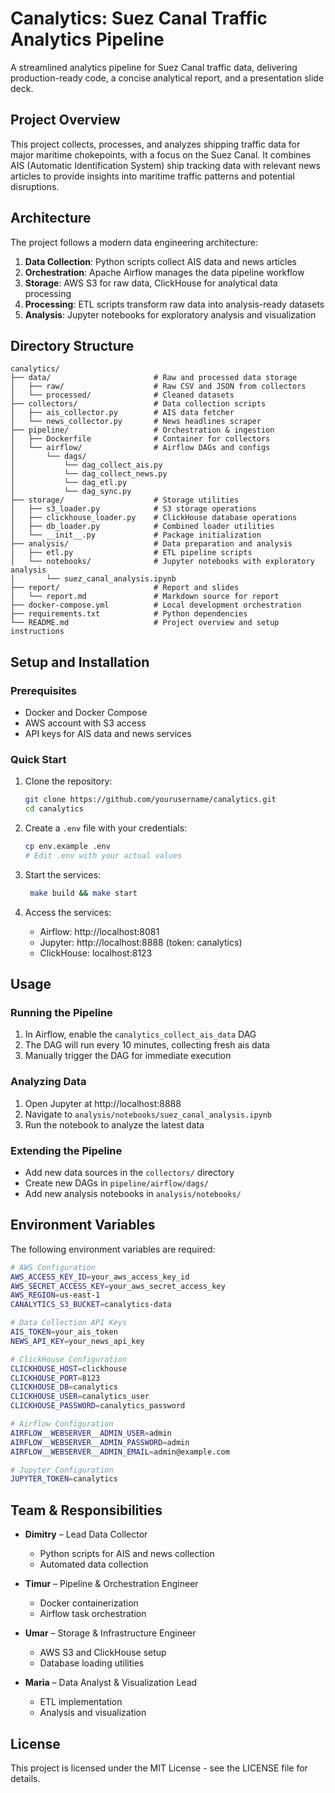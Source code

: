 # Canalytics: Suez Canal Traffic Analytics Pipeline

A streamlined analytics pipeline for Suez Canal traffic data, delivering production-ready code, a concise analytical report, and a presentation slide deck.

## Project Overview

This project collects, processes, and analyzes shipping traffic data for major maritime chokepoints, with a focus on the Suez Canal. It combines AIS (Automatic Identification System) ship tracking data with relevant news articles to provide insights into maritime traffic patterns and potential disruptions.

## Architecture

The project follows a modern data engineering architecture:

1. **Data Collection**: Python scripts collect AIS data and news articles
2. **Orchestration**: Apache Airflow manages the data pipeline workflow
3. **Storage**: AWS S3 for raw data, ClickHouse for analytical data processing
4. **Processing**: ETL scripts transform raw data into analysis-ready datasets
5. **Analysis**: Jupyter notebooks for exploratory analysis and visualization

## Directory Structure

```
canalytics/
├── data/                       # Raw and processed data storage
│   ├── raw/                    # Raw CSV and JSON from collectors
│   └── processed/              # Cleaned datasets
├── collectors/                 # Data collection scripts
│   ├── ais_collector.py        # AIS data fetcher
│   └── news_collector.py       # News headlines scraper
├── pipeline/                   # Orchestration & ingestion
│   ├── Dockerfile              # Container for collectors
│   └── airflow/                # Airflow DAGs and configs
│       └── dags/
│           └── dag_collect_ais.py
│           └── dag_collect_news.py
│           └── dag_etl.py
│           └── dag_sync.py
├── storage/                    # Storage utilities
│   ├── s3_loader.py            # S3 storage operations
│   ├── clickhouse_loader.py    # ClickHouse database operations
│   ├── db_loader.py            # Combined loader utilities
│   └── __init__.py             # Package initialization
├── analysis/                   # Data preparation and analysis
│   ├── etl.py                  # ETL pipeline scripts
│   └── notebooks/              # Jupyter notebooks with exploratory analysis
│       └── suez_canal_analysis.ipynb
├── report/                     # Report and slides
│   └── report.md               # Markdown source for report
├── docker-compose.yml          # Local development orchestration
├── requirements.txt            # Python dependencies
└── README.md                   # Project overview and setup instructions
```

## Setup and Installation

### Prerequisites

- Docker and Docker Compose
- AWS account with S3 access
- API keys for AIS data and news services

### Quick Start

1. Clone the repository:

   ```bash
   git clone https://github.com/yourusername/canalytics.git
   cd canalytics
   ```

2. Create a `.env` file with your credentials:

   ```bash
   cp env.example .env
   # Edit .env with your actual values
   ```

3. Start the services:

   ```bash
    make build && make start
   ```

4. Access the services:
   - Airflow: http://localhost:8081
   - Jupyter: http://localhost:8888 (token: canalytics)
   - ClickHouse: localhost:8123

## Usage

### Running the Pipeline

1. In Airflow, enable the `canalytics_collect_ais_data` DAG
2. The DAG will run every 10 minutes, collecting fresh ais data
3. Manually trigger the DAG for immediate execution

### Analyzing Data

1. Open Jupyter at http://localhost:8888
2. Navigate to `analysis/notebooks/suez_canal_analysis.ipynb`
3. Run the notebook to analyze the latest data

### Extending the Pipeline

- Add new data sources in the `collectors/` directory
- Create new DAGs in `pipeline/airflow/dags/`
- Add new analysis notebooks in `analysis/notebooks/`

## Environment Variables

The following environment variables are required:

```bash
# AWS Configuration
AWS_ACCESS_KEY_ID=your_aws_access_key_id
AWS_SECRET_ACCESS_KEY=your_aws_secret_access_key
AWS_REGION=us-east-1
CANALYTICS_S3_BUCKET=canalytics-data

# Data Collection API Keys
AIS_TOKEN=your_ais_token
NEWS_API_KEY=your_news_api_key

# ClickHouse Configuration
CLICKHOUSE_HOST=clickhouse
CLICKHOUSE_PORT=8123
CLICKHOUSE_DB=canalytics
CLICKHOUSE_USER=canalytics_user
CLICKHOUSE_PASSWORD=canalytics_password

# Airflow Configuration
AIRFLOW__WEBSERVER__ADMIN_USER=admin
AIRFLOW__WEBSERVER__ADMIN_PASSWORD=admin
AIRFLOW__WEBSERVER__ADMIN_EMAIL=admin@example.com

# Jupyter Configuration
JUPYTER_TOKEN=canalytics
```

## Team & Responsibilities

- **Dimitry** – Lead Data Collector

  - Python scripts for AIS and news collection
  - Automated data collection

- **Timur** – Pipeline & Orchestration Engineer

  - Docker containerization
  - Airflow task orchestration

- **Umar** – Storage & Infrastructure Engineer

  - AWS S3 and ClickHouse setup
  - Database loading utilities

- **Maria** – Data Analyst & Visualization Lead
  - ETL implementation
  - Analysis and visualization

## License

This project is licensed under the MIT License - see the LICENSE file for details.
